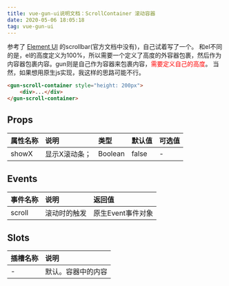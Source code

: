 ```yaml
---
title: vue-gun-ui说明文档：ScrollContainer 滚动容器
date: 2020-05-06 18:05:18
tag: vue-gun-ui
---
```

<!-- --------------------分割线-------------------- -->
<!-- updated:2020/04/13 -->

参考了 [Element UI](https://element.eleme.cn/#/zh-CN) 的scrollbar(官方文档中没有)，自己试着写了一个。
和el不同的是，el的高度定义为100%，所以需要一个定义了高度的外容器包裹，然后作为内容器包裹内容。gun则是自己作为容器来包裹内容，<font color=red>需要定义自己的高度</font>。
当然，如果想用原生js实现，我这样的思路可能不行。

``` html
<gun-scroll-container style="height: 200px">
    <div>...</div>
</gun-scroll-container>
```
<!-- --------------------分割线-------------------- -->
## Props
| 属性名称 | 说明 | 类型 | 默认值 | 可选值 |
| :- | :- | :- | :- | :- |
| showX | 显示X滚动条； | Boolean | false | - |

## Events
| 事件名称 | 说明 | 返回值 |
| :- | :- | :- |
| scroll | 滚动时的触发 | 原生Event事件对象 |

## Slots
| 插槽名称 | 说明 |
| :- | :- |
| - | 默认。容器中的内容 |